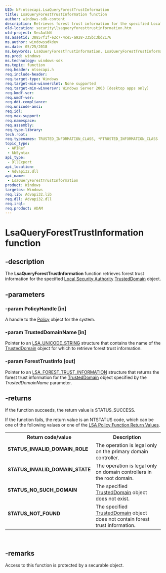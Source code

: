 ```yaml
---
UID: NF:ntsecapi.LsaQueryForestTrustInformation
title: LsaQueryForestTrustInformation function
author: windows-sdk-content
description: Retrieves forest trust information for the specified Local Security Authority&#160;TrustedDomain object.
old-location: security\lsaqueryforesttrustinformation.htm
old-project: SecAuthN
ms.assetid: 38857f1f-e2c7-4ce5-a928-335bc3bd2176
ms.author: windowssdkdev
ms.date: 05/25/2018
ms.keywords: LsaQueryForestTrustInformation, LsaQueryForestTrustInformation function [Security], ntsecapi/LsaQueryForestTrustInformation, security.lsaqueryforesttrustinformation
ms.prod: windows
ms.technology: windows-sdk
ms.topic: function
req.header: ntsecapi.h
req.include-header: 
req.target-type: Windows
req.target-min-winverclnt: None supported
req.target-min-winversvr: Windows Server 2003 [desktop apps only]
req.kmdf-ver: 
req.umdf-ver: 
req.ddi-compliance: 
req.unicode-ansi: 
req.idl: 
req.max-support: 
req.namespace: 
req.assembly: 
req.type-library: 
tech.root: 
req.typenames: TRUSTED_INFORMATION_CLASS, *PTRUSTED_INFORMATION_CLASS
topic_type:
 - APIRef
 - kbSyntax
api_type:
 - DllExport
api_location:
 - Advapi32.dll
api_name:
 - LsaQueryForestTrustInformation
product: Windows
targetos: Windows
req.lib: Advapi32.lib
req.dll: Advapi32.dll
req.irql: 
req.product: ADAM
---
```


# LsaQueryForestTrustInformation function


## -description


The <b>LsaQueryForestTrustInformation</b> function retrieves forest trust information
    for the specified <a href="https://msdn.microsoft.com/65dd9a04-fc7c-4179-95ff-dac7dad4668f">Local Security Authority</a> <a href="https://msdn.microsoft.com/fab69367-2143-49ef-a1b9-9c1d846fd4e1">TrustedDomain</a> object.


## -parameters




### -param PolicyHandle [in]

A handle to the <a href="https://msdn.microsoft.com/4253c7fb-85f5-441d-90bf-492e802ad0f8">Policy</a> object for the system.


### -param TrustedDomainName [in]

Pointer to an <a href="https://msdn.microsoft.com/9e1cf20f-01f9-4813-bf95-e47c5d57dcdc">LSA_UNICODE_STRING</a> structure that contains the name of the <a href="https://msdn.microsoft.com/fab69367-2143-49ef-a1b9-9c1d846fd4e1">TrustedDomain</a> object for which to retrieve forest trust information.


### -param ForestTrustInfo [out]

Pointer to an <a href="https://msdn.microsoft.com/9e456462-59a9-4f18-ba47-92fc2350889b">LSA_FOREST_TRUST_INFORMATION</a> structure that returns the forest trust information for the <a href="https://msdn.microsoft.com/fab69367-2143-49ef-a1b9-9c1d846fd4e1">TrustedDomain</a> object specified by the <i>TrustedDomainName</i> parameter.


## -returns



If the function succeeds, the return value is STATUS_SUCCESS.

If the function fails, the return value is an NTSTATUS code, which can be one of the following values or one of the <a href="https://msdn.microsoft.com/ee55364e-8ffe-4a78-a49a-250756561770">LSA Policy Function Return Values</a>.

<table>
<tr>
<th>Return code/value</th>
<th>Description</th>
</tr>
<tr>
<td width="40%">
<dl>
<dt><b>STATUS_INVALID_DOMAIN_ROLE</b></dt>
<dt></dt>
</dl>
</td>
<td width="60%">
The operation is legal only on the primary
                                    domain controller.

</td>
</tr>
<tr>
<td width="40%">
<dl>
<dt><b>STATUS_INVALID_DOMAIN_STATE</b></dt>
<dt></dt>
</dl>
</td>
<td width="60%">
The operation is legal only on domain
                                    controllers in the root domain.

</td>
</tr>
<tr>
<td width="40%">
<dl>
<dt><b>STATUS_NO_SUCH_DOMAIN</b></dt>
<dt></dt>
</dl>
</td>
<td width="60%">
The specified <a href="https://msdn.microsoft.com/fab69367-2143-49ef-a1b9-9c1d846fd4e1">TrustedDomain</a> object does not exist.

</td>
</tr>
<tr>
<td width="40%">
<dl>
<dt><b>STATUS_NOT_FOUND</b></dt>
<dt></dt>
</dl>
</td>
<td width="60%">
The specified <a href="https://msdn.microsoft.com/fab69367-2143-49ef-a1b9-9c1d846fd4e1">TrustedDomain</a> object does not contain forest trust information.

</td>
</tr>
</table>
 




## -remarks



Access to this function is protected by a securable object.



